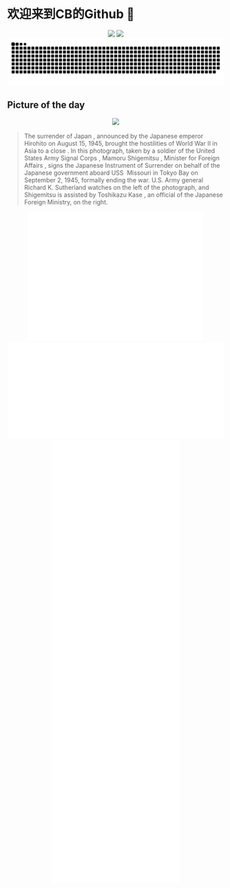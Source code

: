 
# 欢迎来到CB的Github 👋

<div align="center">
  <img height="137px" src="https://github-readme-stats.vercel.app/api?username=SuperCB&show_icons=true&theme=radical" />
  <img height="137px" src="https://github-readme-stats.vercel.app/api/top-langs/?username=SuperCB&hide_title=true&hide_border=true&layout=compact&langs_count=6&text_color=000&icon_color=fff" />
</div>


<div align="center">
    <img src="./contribution-snake/github-contribution-grid-snake.svg" />
</div>



## Picture of the day
<div align="center">
  <img width=400px src="https://upload.wikimedia.org/wikipedia/commons/thumb/9/94/Mamoru_Shigemitsu_signs_the_Instrument_of_Surrender%2C_officially_ending_the_Second_World_War.jpg/600px-Mamoru_Shigemitsu_signs_the_Instrument_of_Surrender%2C_officially_ending_the_Second_World_War.jpg" />
</div>

>The  surrender of Japan , announced by the Japanese emperor  Hirohito  on August 15, 1945,  brought the hostilities of World War II in Asia to a close . In this photograph, taken by a soldier of the  United States Army Signal Corps ,  Mamoru Shigemitsu ,  Minister for Foreign Affairs , signs the  Japanese Instrument of Surrender  on behalf of the Japanese government aboard  USS  Missouri  in  Tokyo Bay  on September 2, 1945, formally ending the war. U.S. Army general  Richard K. Sutherland  watches on the left of the photograph, and Shigemitsu is assisted by  Toshikazu Kase , an official of the Japanese Foreign Ministry, on the right.



<div align="center">
  <img height="300px" src="base_metrics.svg" />
  <img  src="metrics.plugin.calendar.full.svg" />
</div>


<div align="center">
  <img  src="plugin_metrics.svg" /> 
</div>
